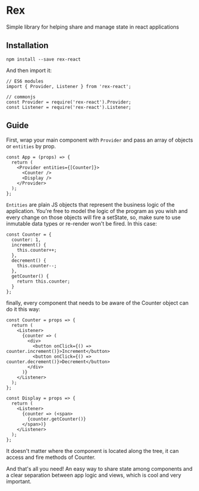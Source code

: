 # Rex
Simple library for helping share and manage state in react applications  

## Installation
```
npm install --save rex-react
```

And then import it:
```
// ES6 modules
import { Provider, Listener } from 'rex-react';

// commonjs
const Provider = require('rex-react').Provider;
const Listener = require('rex-react').Listener;
```

## Guide
First, wrap your main component with `Provider` and pass an array of objects or `entities` by prop. 
```
const App = (props) => {
  return (
    <Provider entities={[Counter]}>
      <Counter />
      <Display />
    </Provider>
  );
};
```
`Entities` are plain JS objects that represent the business logic of the application. You're free to model the logic of the program as you wish and every change on those objects will fire a setState, so,  make sure to use inmutable data types or re-render won't be fired. 
In this case:
 
```
const Counter = {
  counter: 1,
  increment() {
    this.counter++;
  },
  decrement() {
    this.counter--;
  },
  getCounter() {
    return this.counter;
  }
};
```
finally, every component that needs to be aware of the Counter object can do it this way:
```
const Counter = props => {
  return (
    <Listener>
      {counter => (
        <div>
          <button onClick={() => counter.increment()}>Increment</button>
          <button onClick={() => counter.decrement()}>Decrement</button>
        </div>
      )}
    </Listener>
  );
};

const Display = props => {
  return (
    <Listener>
      {counter => (<span>
        {counter.getCounter()}
      </span>)}
    </Listener>
  );
};
```
It doesn't matter where the component is located along the tree, it can access and fire methods of Counter.

And that's all you need! An easy way to share state among components and a clear separation between app logic and views, which is cool and very important. 

 


